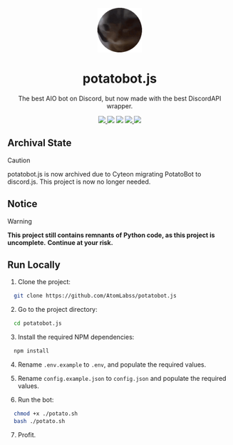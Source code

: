 <p align="center">
  <img width="100" src="https://raw.githubusercontent.com/AtomLabss/potatobot.js/main/assets/images/potatobot_animated_circle.gif?s=200&v=4" />
</p>

<h1 align="center">potatobot.js</h1>

<p align="center">
    The best AIO bot on Discord, but now made with the best DiscordAPI wrapper.
</p>

<p align="center">
    <a href="https://discord.gg/dmhkzYqGQw">
      <img src="https://img.shields.io/discord/1233502082686779412?color=7489d5&logo=discord&logoColor=ffffff" />
    </a>
    <img src="https://img.shields.io/github/actions/workflow/status/AtomLabss/potatobot.js/node.js.yml">
    <img src="https://img.shields.io/static/v1?label=status&message=alpha&color=red">
    <a href="https://top.gg/bot/1226487228914602005">
      <img src="https://img.shields.io/badge/vote-darkred?logo=top.gg&label=top.gg" />
    </a>
    <a href="https://discord.com/api/oauth2/authorize?client_id=1295370632321699973">
      <img src="https://img.shields.io/badge/invite-brightgreen?logo=discord&logoColor=ffffff&label=OAuth2&color=7489d5" />
    </a>
</p>

## Archival State

> [!CAUTION]
> potatobot.js is now archived due to Cyteon migrating PotatoBot to discord.js.
> This project is now no longer needed.

## Notice

> [!WARNING]
> **This project still contains remnants of Python code, as this project is uncomplete.**
> **Continue at your risk.**

## Run Locally

1. Clone the project:

```bash
  git clone https://github.com/AtomLabss/potatobot.js
```

2. Go to the project directory:

```bash
  cd potatobot.js
```

3. Install the required NPM dependencies:

```bash
  npm install
```

4. Rename `.env.example` to `.env`, and populate the required values.
5. Rename `config.example.json` to `config.json` and populate the required values.

6. Run the bot:

```bash
  chmod +x ./potato.sh
  bash ./potato.sh
```

7. Profit.
